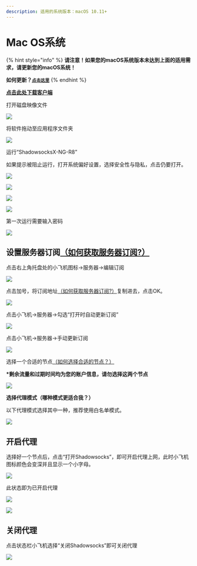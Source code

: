 ```yaml
---
description: 适用的系统版本：macOS 10.11+
---
```


# Mac OS系统

{% hint style="info" %}
**请注意！如果您的macOS系统版本未达到上面的适用需求，请更新您的macOS系统！**

**如何更新？**[**`点击这里`**](https://www.apple.com/cn/macos/how-to-upgrade/)
{% endhint %}

[**点击此处下载客户端**](https://slower.coding.net/p/slower/git/raw/master/ShadowsocksX-NG-R8.dmg)

打开磁盘映像文件

![](https://slower.coding.net/p/slower/git/raw/master/gitbook/macoo/snipaste_2019-07-24_23-17-46.png)

将软件拖动至应用程序文件夹

![](https://slower.coding.net/p/slower/git/raw/master/gitbook/macoo/5cefec0074be693467.png)

运行“ShadowsocksX-NG-R8”

如果提示被阻止运行，打开系统偏好设置，选择安全性与隐私，点击仍要打开。

![](https://slower.coding.net/p/slower/git/raw/master/gitbook/macoo/5cefed03935f946729.png)

![](https://slower.coding.net/p/slower/git/raw/master/gitbook/macoo/5cefed4defe6a77325.png)

![](https://slower.coding.net/p/slower/git/raw/master/gitbook/macoo/5cefed4ded3df95325.png)

![](https://slower.coding.net/p/slower/git/raw/master/gitbook/macoo/5cefede6ca91327060.png)

第一次运行需要输入密码

![](https://slower.coding.net/p/slower/git/raw/master/gitbook/macoo/5cefed4e08f2399294.png)

## **设置服务器订阅**[（如何获取服务器订阅?）](../wang-zhan-shi-yong/fu-wu-qi-ding-yue.md)

点击右上角托盘处的小飞机图标→服务器→编辑订阅

![](https://slower.coding.net/p/slower/git/raw/master/gitbook/macoo/5cefee85ab9b328165.png)

点击加号，将订阅地址[（如何获取服务器订阅?）](../wang-zhan-shi-yong/fu-wu-qi-ding-yue.md)复制进去，点击OK。

![](https://slower.coding.net/p/slower/git/raw/master/gitbook/macoo/5cefee8579c6829021.png)

点击小飞机→服务器→勾选“打开时自动更新订阅”

![](https://slower.coding.net/p/slower/git/raw/master/gitbook/macoo/5cefee85adae481485.png)

点击小飞机→服务器→手动更新订阅

![](https://slower.coding.net/p/slower/git/raw/master/gitbook/macoo/5cefee85bfec217488.png)

选择一个合适的节点[（如何选择合适的节点？）](../wang-zhan-shi-yong/jie-dian-tui-jian.md)

**\*剩余流量和过期时间均为您的账户信息，请勿选择这两个节点**

![](https://slower.coding.net/p/slower/git/raw/master/gitbook/macoo/snipaste_2019-07-24_23-26-14.png)

**选择代理模式（哪种模式更适合我？）**

以下代理模式选择其中一种，推荐使用白名单模式。

![](https://slower.coding.net/p/slower/git/raw/master/gitbook/macoo/5cefef59dee3282733.png)

## 开启代理

选择好一个节点后，点击“打开Shadowsocks”，即可开启代理上网，此时小飞机图标颜色会变深并且显示一个小字母。

![](https://slower.coding.net/p/slower/git/raw/master/gitbook/macoo/snipaste_2019-07-24_23-33-18.png)

此状态即为已开启代理

![](https://slower.coding.net/p/slower/git/raw/master/gitbook/macoo/snipaste_2019-07-24_23-35-57.png)

![](https://slower.coding.net/p/slower/git/raw/master/gitbook/macoo/snipaste_2019-07-24_23-37-10.png)

## 关闭代理

点击状态栏小飞机选择“关闭Shadowsocks”即可关闭代理

![](https://slower.coding.net/p/slower/git/raw/master/gitbook/macoo/snipaste_2019-07-24_23-36-18.png)

